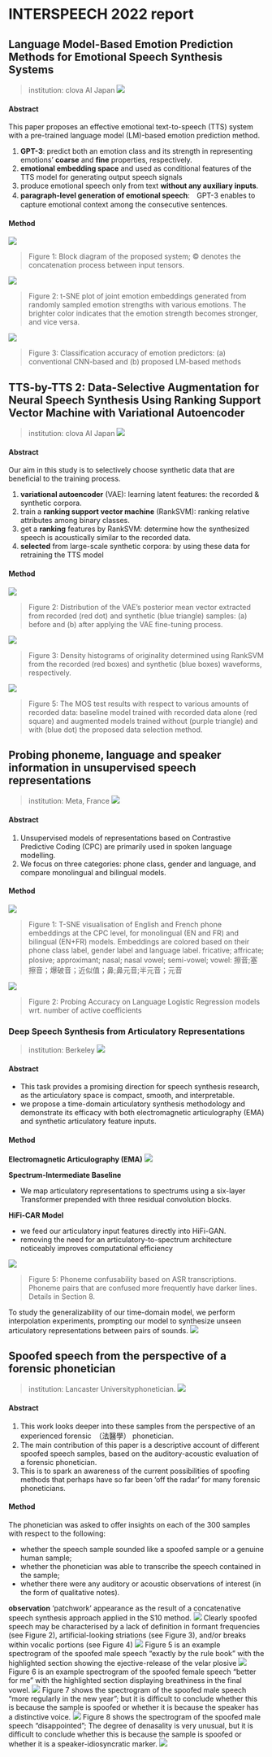 # INTERSPEECH 2022 report

## Language Model-Based Emotion Prediction Methods for Emotional Speech Synthesis Systems
> institution: clova AI Japan
![](IMG_20221011172608.jpg)

#### Abstract
This paper proposes an effective emotional text-to-speech (TTS) system with a pre-trained language model (LM)-based emotion prediction method.
1. **GPT-3**: predict both an emotion class and its strength in representing emotions’ **coarse** and **fine** properties, respectively.
2. **emotional embedding space** and used as conditional features of the TTS model for generating output speech signals
3. produce emotional speech only from text **without any auxiliary inputs**.
4. **paragraph-level generation of emotional speech**:　GPT-3 enables to capture emotional context among the consecutive sentences.

#### Method
![](2022-10-12-13-31-27.png)
> Figure 1: Block diagram of the proposed system; © denotes the concatenation process between input tensors.

![](2022-10-12-13-31-46.png)
> Figure 2: t-SNE plot of joint emotion embeddings generated from randomly sampled emotion strengths with various emotions. The brighter color indicates that the emotion strength becomes stronger, and vice versa.

![](2022-10-12-13-32-32.png)
> Figure 3: Classification accuracy of emotion predictors: (a) conventional CNN-based and (b) proposed LM-based methods

## TTS-by-TTS 2: Data-Selective Augmentation for Neural Speech Synthesis Using Ranking Support Vector Machine with Variational Autoencoder
> institution: clova AI Japan
![](IMG_20221011172610.jpg)

#### Abstract
Our aim in this study is to selectively choose synthetic data that are beneficial to the training process.
1. **variational autoencoder** (VAE): learning latent features: the recorded & synthetic corpora. 
2. train a **ranking support vector machine** (RankSVM): ranking relative attributes among binary classes. 
3. get a **ranking** features by RankSVM: determine how the synthesized speech is acoustically similar to the recorded data.
4. **selected** from large-scale synthetic corpora: by using these data for retraining the TTS model

#### Method
![](2022-10-12-13-12-42.png)
> Figure 2: Distribution of the VAE’s posterior mean vector extracted from recorded (red dot) and synthetic (blue triangle) samples: (a) before and (b) after applying the VAE fine-tuning process.

![](2022-10-12-13-15-24.png)
> Figure 3: Density histograms of originality determined using RankSVM from the recorded (red boxes) and synthetic (blue boxes) waveforms, respectively.

![](2022-10-12-13-16-55.png)
> Figure 5: The MOS test results with respect to various amounts of recorded data: baseline model trained with recorded data alone (red square) and augmented models trained without (purple triangle) and with (blue dot) the proposed data selection method.

## Probing phoneme, language and speaker information in unsupervised speech representations
> institution: Meta, France
![](2022-10-12-15-41-05.png)

#### Abstract
1. Unsupervised models of representations based on Contrastive Predictive Coding (CPC) are primarily used in spoken language modelling.
2. We focus on three categories: phone class, gender and language, and compare monolingual and bilingual models.

#### Method
![](2022-10-12-14-49-32.png)
> Figure 1: T-SNE visualisation of English and French phone embeddings at the CPC level, for monolingual (EN and FR) and bilingual (EN+FR) models. Embeddings are colored based on their phone class label, gender label and language label.
fricative; affricate; plosive; approximant; nasal; nasal vowel; semi-vowel; vowel: 
擦音;塞擦音；爆破音；近似值；鼻;鼻元音;半元音；元音

![](2022-10-12-14-52-41.png)
> Figure 2: Probing Accuracy on Language Logistic Regression models wrt. number of active coefficients

### Deep Speech Synthesis from Articulatory Representations
> institution: Berkeley
![](IMG_20221012100255.jpg)

#### Abstract
- This task provides a promising direction for speech synthesis research, as the articulatory space is compact, smooth, and interpretable.
- we propose a time-domain articulatory synthesis methodology and demonstrate its efficacy with both electromagnetic articulography (EMA) and synthetic articulatory feature inputs.

#### Method
**Electromagnetic Articulography (EMA)**
![](2022-10-12-16-00-21.png)

**Spectrum-Intermediate Baseline**
- We map articulatory representations to spectrums using a six-layer Transformer prepended with three residual convolution blocks.

**HiFi-CAR Model**
- we feed our articulatory input features directly into HiFi-GAN.
- removing the need for an articulatory-to-spectrum architecture noticeably improves computational efficiency

![](2022-10-12-16-32-51.png)
> Figure 5: Phoneme confusability based on ASR transcriptions. Phoneme pairs that are confused more frequently have darker lines. Details in Section 8.

To study the generalizability of our time-domain model, we perform interpolation experiments, prompting our model to synthesize unseen articulatory representations between pairs of sounds.
![](2022-10-12-16-34-03.png)

## Spoofed speech from the perspective of a forensic phonetician
> institution: Lancaster Universityphonetician.
![](IMG_20221011172612.jpg)

#### Abstract
1. This work looks deeper into these samples from the perspective of an experienced forensic　（法醫學） phonetician.
2. The main contribution of this paper is a descriptive account of different spoofed speech samples, based on the auditory-acoustic evaluation of a forensic phonetician.
3. This is to spark an awareness of the current possibilities of spoofing methods that perhaps have so far been ‘off the radar’ for many forensic phoneticians.

#### Method
The phonetician was asked to offer insights on each of the 300 samples with respect to the following: 
- whether the speech sample sounded like a spoofed sample or a genuine human sample; 
- whether the phonetician was able to transcribe the speech contained in the sample; 
- whether there were any auditory or acoustic observations of interest (in the form of qualitative notes).

**observation**
‘patchwork’ appearance as the result of a concatenative speech synthesis approach applied in the S10 method.
![](2022-10-12-15-25-54.png)
Clearly spoofed speech may be characterised by a lack of definition in formant frequencies (see Figure 2), artificial-looking striations (see Figure 3), and/or breaks within vocalic portions (see Figure 4)
![](2022-10-12-15-28-41.png)
Figure 5 is an example spectrogram of the spoofed male speech “exactly by the rule book” with the highlighted section showing the ejective-release of the velar plosive
![](2022-10-12-15-36-26.png)
Figure 6 is an example spectrogram of the spoofed female speech “better for me” with the highlighted section displaying breathiness in the final vowel.
![](2022-10-12-15-36-39.png)
Figure 7 shows the spectrogram of the spoofed male speech “more regularly in the new year”; but it is difficult to conclude whether this is because the sample is spoofed or whether it is because the speaker has a distinctive voice.
![](2022-10-12-15-38-24.png)
Figure 8 shows the spectrogram of the spoofed male speech “disappointed”; The degree of denasality is very unusual, but it is difficult to conclude whether this is because the sample is spoofed or whether it is a speaker-idiosyncratic marker.
![](2022-10-12-15-38-48.png)
